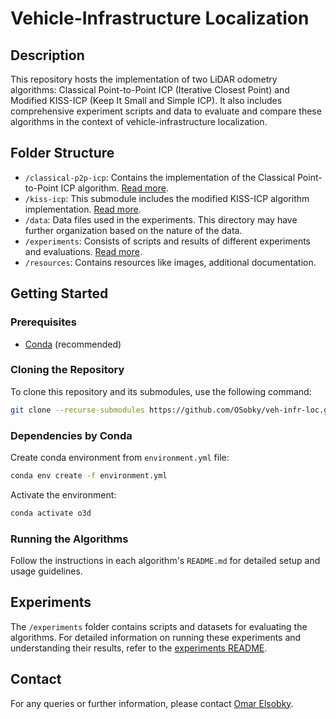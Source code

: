 # Vehicle-Infrastructure Localization

## Description
This repository hosts the implementation of two LiDAR odometry algorithms: Classical Point-to-Point ICP (Iterative Closest Point) and Modified KISS-ICP (Keep It Small and Simple ICP). It also includes comprehensive experiment scripts and data to evaluate and compare these algorithms in the context of vehicle-infrastructure localization.

## Folder Structure
- `/classical-p2p-icp`: Contains the implementation of the Classical Point-to-Point ICP algorithm. [Read more](./classical-p2p-icp/README.md).
- `/kiss-icp`: This submodule includes the modified KISS-ICP algorithm implementation. [Read more](./kiss-icp/README.md).
- `/data`: Data files used in the experiments. This directory may have further organization based on the nature of the data.
- `/experiments`: Consists of scripts and results of different experiments and evaluations. [Read more](./experiments/README.md).
- `/resources`: Contains resources like images, additional documentation.

## Getting Started

### Prerequisites
- [Conda](https://docs.conda.io/en/latest/) (recommended)


### Cloning the Repository
To clone this repository and its submodules, use the following command:

```bash
git clone --recurse-submodules https://github.com/OSobky/veh-infr-loc.git
```

### Dependencies by Conda
Create conda environment from `environment.yml` file:

```bash
conda env create -f environment.yml
```

Activate the environment:

```bash 
conda activate o3d
```

### Running the Algorithms
Follow the instructions in each algorithm's `README.md` for detailed setup and usage guidelines.

## Experiments
The `/experiments` folder contains scripts and datasets for evaluating the algorithms. For detailed information on running these experiments and understanding their results, refer to the [experiments README](./experiments/README.md).
<!-- 
## Contributing
We welcome contributions to this project. If you're interested in improving the algorithms or adding new features, please read our [contribution guidelines](./CONTRIBUTING.md). -->
<!-- 
## License
This project is licensed under the MIT License - see the [LICENSE](LICENSE) file for details. -->

## Contact
For any queries or further information, please contact [Omar Elsobky](mailto:omarelsobky97@gmail.com).


